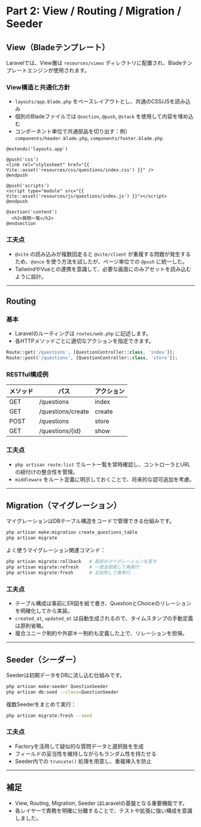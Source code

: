 # Part 2: View / Routing / Migration / Seeder

## View（Bladeテンプレート）

Laravelでは、View層は `resources/views` ディレクトリに配置され、Bladeテンプレートエンジンが使用されます。

### View構造と共通化方針

- `layouts/app.blade.php` をベースレイアウトとし、共通のCSS/JSを読み込み
- 個別のBladeファイルでは `@section`, `@push`, `@stack` を使用して内容を埋め込む
- コンポーネント単位で共通部品を切り出す：例）`components/header.blade.php`, `components/footer.blade.php`

```blade
@extends('layouts.app')

@push('css')
<link rel="stylesheet" href="{{ Vite::asset('resources/css/questions/index.css') }}" />
@endpush

@push('scripts')
<script type="module" src="{{ Vite::asset('resources/js/questions/index.js') }}"></script>
@endpush

@section('content')
  <h2>質問一覧</h2>
@endsection
```

### 工夫点

- `@vite` の読み込みが複数回走ると `@vite/client` が重複する問題が発生するため、`@once` を使う方法を試したが、ページ単位での `@push` に統一した。
- TailwindやVueとの連携を意識して、必要な画面にのみアセットを読み込むように設計。

---

## Routing

### 基本

- Laravelのルーティングは `routes/web.php` に記述します。
- 各HTTPメソッドごとに適切なアクションを指定できます。

```php
Route::get('/questions', [QuestionController::class, 'index']);
Route::post('/questions', [QuestionController::class, 'store']);
```

### RESTful構成例

| メソッド | パス | アクション |
|----------|------|------------|
| GET | /questions | index |
| GET | /questions/create | create |
| POST | /questions | store |
| GET | /questions/{id} | show |

### 工夫点

- `php artisan route:list` でルート一覧を常時確認し、コントローラとURLの紐付けの整合性を管理。
- `middleware` をルート定義に明示しておくことで、将来的な認可追加を考慮。

---

## Migration（マイグレーション）

マイグレーションはDBテーブル構造をコードで管理できる仕組みです。

```bash
php artisan make:migration create_questions_table
php artisan migrate
```

よく使うマイグレーション関連コマンド：

```bash
php artisan migrate:rollback   # 直前のマイグレーションを戻す
php artisan migrate:refresh    # 一度全部戻して再実行
php artisan migrate:fresh      # 全削除して再実行
```

### 工夫点

- テーブル構成は事前にER図を紙で書き、QuestionとChoiceのリレーションを明確化してから実装。
- `created_at`, `updated_at` は自動生成されるので、タイムスタンプの手動定義は原則省略。
- 複合ユニーク制約や外部キー制約も定義した上で、リレーションを担保。

---

## Seeder（シーダー）

Seederは初期データをDBに流し込む仕組みです。

```bash
php artisan make:seeder QuestionSeeder
php artisan db:seed --class=QuestionSeeder
```

複数Seederをまとめて実行：

```bash
php artisan migrate:fresh --seed
```

### 工夫点

- Factoryを活用して疑似的な質問データと選択肢を生成
- フィールドの妥当性を維持しながらもランダム性を持たせる
- Seeder内での `truncate()` 処理を用意し、重複挿入を防止

---

## 補足

- View, Routing, Migration, Seeder はLaravelの基盤となる重要機能です。
- 各レイヤーで責務を明確に分離することで、テストや拡張に強い構成を意識しました。